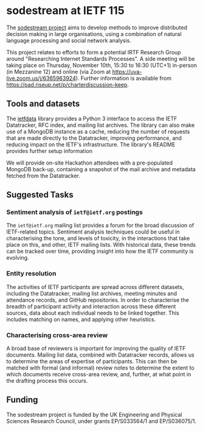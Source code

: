 # sodestream at IETF 115

The [sodestream project](https://sodestream.github.io) aims to develop methods to improve distributed decision making in large organisations, using a combination of natural language processing and social network analysis.

This project relates to efforts to form a potential IRTF Research Group around "Researching Internet Standards Processes". A side meeting will be taking place on Thursday, November 10th, 15:30 to 16:30 (UTC+1) in-person (in Mezzanine 12) and online (via Zoom at https://uva-live.zoom.us/j/6365963924). Further information is available from https://pad.riseup.net/p/charterdiscussion-keep.
## Tools and datasets

The [ietfdata](https://github.com/glasgow-ipl/ietfdata) library provides a Python 3 interface to access the IETF Datatracker, RFC index, and mailing list archives. The library can also make use of a MongoDB instance as a cache, reducing the number of requests that are made directly to the Datatracker, improving performance, and reducing impact on the IETF's infrastructure. The library's README provides further setup information

We will provide on-site Hackathon attendees with a pre-populated MongoDB back-up, containing a snapshot of the mail archive and metadata fetched from the Datatracker.

## Suggested Tasks

### Sentiment analysis of `ietf@ietf.org` postings

The `ietf@ietf.org` mailing list provides a forum for the broad discussion of IETF-related topics. Sentiment analysis techniques could be useful in characterising the tone, and levels of toxicity, in the interactions that take place on this, and other, IETF mailing lists. With historical data, these trends can be tracked over time, providing insight into how the IETF community is evolving.

### Entity resolution

The activities of IETF participants are spread across different datasets, including the Datatracker, mailing list archives, meeting minutes and attendance records, and GitHub repositories. In order to characterise the breadth of participant activity and interaction across these different sources, data about each individual needs to be linked together. This includes matching on names, and applying other heuristics.
  
### Characterising cross-area review

A broad base of reviewers is important for improving the quality of IETF documents. Mailing list data, combined with Datatracker records, allows us to determine the areas of expertise of participants. This can then be matched with formal (and informal) review notes to determine the extent to which documents receive cross-area review, and, further, at what point in the drafting process this occurs.

## Funding

The sodestream project is funded by the UK Engineering and Physical Sciences Research Council, under grants EP/S033564/1 and EP/S036075/1.
